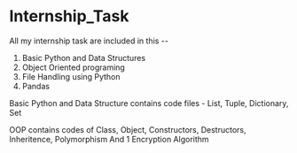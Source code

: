 # Internship_Task

All my internship task are included in this -- 
1. Basic Python and Data Structures
2. Object Oriented programing
3. File Handling using Python
4. Pandas

Basic Python and Data Structure contains code files - List, Tuple, Dictionary, Set

OOP contains codes of Class, Object, Constructors, Destructors, Inheritence, Polymorphism And 1 Encryption Algorithm